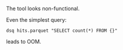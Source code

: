 The tool looks non-functional.

Even the simplest query:
```
dsq hits.parquet "SELECT count(*) FROM {}"
```
leads to OOM.
